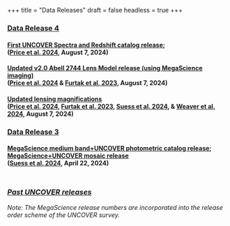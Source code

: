 +++
title = "Data Releases"
draft = false
headless = true
+++

<!-- 
DR4
-->

<h3 id="DR4" class="minor margtop"><a href="../DR4.html">Data Release 4</a>
</h3>


<!-- Spectra release -->
<h4 class="minor bigger">
    <a href="../DR4.html#Spectra">First UNCOVER Spectra and Redshift catalog release</a>;<br>
    <div class="smaller">(<a href="URL_P24">Price et al. 2024</a>, August 7, 2024)</div>
</h4>


<!-- Lensing map release -->
<h4 class="minor bigger">
    <a href="../DR4.html#LensingMaps">Updated v2.0 Abell 2744 Lens Model release (using MegaScience imaging)</a>
    <div class="smaller">(<a href="URL_P24">Price et al. 2024</a> 
    & <a href="https://ui.adsabs.harvard.edu/abs/2023MNRAS.523.4568F/abstract">Furtak et al. 2023</a>, August 7, 2024)</div>
</h4>

<!-- Updated magnifications -->
<h4 class="minor bigger">
    <a href="../DR4.html#UpdatedLensMag">Updated lensing magnifications</a>
    <div class="smaller">(<a href="URL_P24">Price et al. 2024</a>, 
    <a href="https://ui.adsabs.harvard.edu/abs/2023MNRAS.523.4568F/abstract">Furtak et al. 2023</a>, 
    <a href="https://ui.adsabs.harvard.edu/abs/2024arXiv240413132S/abstract">Suess et al. 2024</a>,
    & <a href="https://ui.adsabs.harvard.edu/abs/2024ApJS..270....7W/abstract">Weaver et al. 2024</a>, 
    August 7, 2024)</div>
</h4>



<!-- 
DR3
-->

<h3 id="DR3" class="minor margtop"><a href="../DR3.html">Data Release 3</a>
</h3>

<!-- Mosaic + photometry release -->

<!-- Mosaic release -->
<h4 class="minor bigger">
    <a href="../DR3.html#PhotometricCatalogs">MegaScience medium band+UNCOVER photometric catalog release</a>; <a href="../DR3.html#Mosaics">MegaScience+UNCOVER mosaic release</a>
    <div class="smaller">(<a href="https://ui.adsabs.harvard.edu/abs/2024arXiv240413132S/abstract">Suess et al. 2024</a>, April 22, 2024)</div>
</h4>

<h3 class="minor bigger" style="margin-top: 3rem;">
    <a href="/#releases"><i>Past UNCOVER releases</i></a>
</h3>

<!-- style="margin-top: 3rem" -->
<p><i>Note:
The MegaScience release numbers are incorporated into the 
release order scheme of the UNCOVER survey.</i> 
<p>

